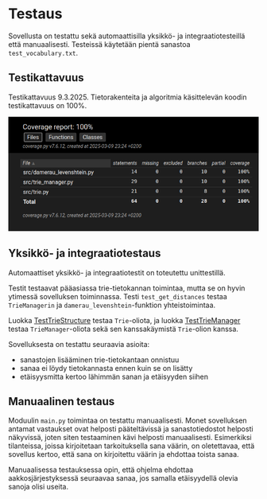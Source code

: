 # Testaus

Sovellusta on testattu sekä automaattisilla yksikkö- ja integraatiotesteillä että manuaalisesti. Testeissä käytetään pientä sanastoa ```test_vocabulary.txt```.

## Testikattavuus

Testikattavuus 9.3.2025. Tietorakenteita ja algoritmia käsittelevän koodin testikattavuus on 100%.

![coverage_report](./images/coverage_report.png)

## Yksikkö- ja integraatiotestaus

Automaattiset yksikkö- ja integraatiotestit on toteutettu unittestillä. 

Testit testaavat pääasiassa trie-tietokannan toimintaa, mutta se on hyvin ytimessä sovelluksen toiminnassa. Testi ```test_get_distances``` testaa ```TrieManagerin``` ja ```damerau_levenshtein```-funktion yhteistoimintaa.

Luokka [TestTrieStructure](../src/trie.py) testaa ```Trie```-oliota, ja luokka [TestTrieManager](../src/tests/trie_manager_test.py) testaa ```TrieManager```-oliota sekä sen kanssakäymistä ```Trie```-olion kanssa.

Sovelluksesta on testattu seuraavia asioita:
- sanastojen lisääminen trie-tietokantaan onnistuu
- sanaa ei löydy tietokannasta ennen kuin se on lisätty
- etäisyysmitta kertoo lähimmän sanan ja etäisyyden siihen

## Manuaalinen testaus

Moduulin ```main.py``` toimintaa on testattu manuaalisesti. Monet sovelluksen antamat vastaukset ovat helposti pääteltävissä ja sanastotiedostot helposti näkyvissä, joten siten testaaminen kävi helposti manuaalisesti. Esimerkiksi tilanteissa, joissa kirjoitetaan tarkoituksella sana väärin, on oletettavaa, että sovellus kertoo, että sana on kirjoitettu väärin ja ehdottaa toista sanaa.

Manuaalisessa testauksessa opin, että ohjelma ehdottaa aakkosjärjestyksessä seuraavaa sanaa, jos samalla etäisyydellä olevia sanoja olisi useita.